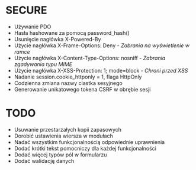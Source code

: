 # SECURE #
* Używanie PDO
* Hasła hashowane za pomocą password_hash()
* Usunięcie nagłówka X-Powered-By
* Użycie nagłówka X-Frame-Options: Deny - _Zabrania na wyświetlenie w ramce_
* Użycie nagłówka X-Content-Type-Options: nosniff - _Zabrania zgadywania typu MIME_
* Użycie nagłówka X-XSS-Protection: 1; mode=block - _Chroni przed XSS_
* Nadanie session.cookie_httponly = 1, flaga HttpOnly
* Codzienna zmiana nazwy ciastka sesyjnego
* Generowanie unikatowego tokena CSRF w obrębie sesji

# TODO #
* Usuwanie przestarzałych kopii zapasowych
* Dorobić ustawienia wiersza w modułach
* Nadać wszystkim funkcjonalnością odpowiednie uprawnienia
* Dodać krótki tekst pomocniczy dla każdej funkcjonalności
* Dodać więcej typów pól w formularzu
* Dodać walidację danych
